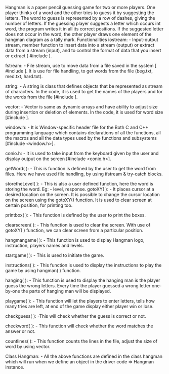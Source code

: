 Hangman is a paper pencil guessing game for two or more players. One player thinks of a word and the other tries to guess it by suggesting the letters. 
The word to guess is represented by a row of dashes, giving the number of letters. 
If the guessing player suggests a letter which occurs int word, the program writes it in all its correct positions. 
If the suggested letter does not occur in the word, the other player draws one element of the hangman diagram as a tally mark.
Functionalities
iostream: - Input-output stream, member function to insert data into a stream (output) or extract data from a stream (input), and to control the format of data that you insert or extract [ #include <iostream>]. 

fstream: - File stream, use to move data from a file saved in the system
[ #include <fstream>]. It is use for file handling, to get words from the file (beg.txt, med.txt, hard.txt).

string: - A string is class that defines objects that be represented as stream of characters. In the code, it is used to get the names of the players and for the words from the file [#include <string>].

vector: - Vector is same as dynamic arrays and have ability to adjust size during insertion or deletion of elements. In the code, it is used for word size [#include <vector>].

window.h: - It is Window-specific header file for the Both C and C++ programming language which contains declarations of all the functions, all the macros and all the data types used by the functions and subsystems [#include <window.h>].

conio.h: - It is used to take input from the keyboard given by the user and display output on the screen [#include <conio.h>].

getWord( ): - This is function is defined by the user to get the word from files. Here we have used file handling, by using ifstream & try-catch blocks.

storetheLevel( ): - This is also a user defined function, here the word is storing the word. Eg: - level, response.
gotoXY( ): - It places cursor at a desired location on the screen. It is possible to change the cursor location on the screen using the gotoXY() function. It is used to clear screen at certain position, for printing too.

printbox( ): - This function is defined by the user to print the boxes. 

clearscreen( ): - This function is used to clear the screen. With use of gotoXY( ) function, we can clear screen from a particular position.

hangmangame( ): - This function is used to display Hangman logo, instruction, players names and levels. 

startgame( ): - This is used to initiate the game.

instructions( ): - This function is used to display the instructions to play the game by using hangman( ) function.

hanging( ): - This function is used to display the hanging man is the player guess the wrong letters. Every time the player guessed a wrong letter one-by-one the parts of hanging man will be displayed. 

playgame( ): - This function will let the players to enter letters, tells how many tries are left, at end of the game display either player win or lose.

checkguess( ): -This will check whether the guess is correct or not.

checkword( ): - This function will check whether the word matches the answer or not.

countlines( ): - This function counts the lines in the file, adjust the size of word by using vector. 

Class Hangman: - All the above functions are defined in the class hangman which will run when we define an object in the driver code => Hangman instance.











